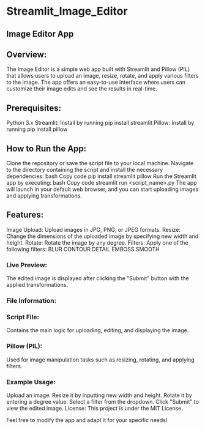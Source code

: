 # Streamlit_Image_Editor

## Image Editor App
## Overview:
The Image Editor is a simple web app built with Streamlit and Pillow (PIL) that allows users to upload an image, resize, rotate, and apply various filters to the image. The app offers an easy-to-use interface where users can customize their image edits and see the results in real-time.

## Prerequisites:
Python 3.x
Streamlit: Install by running pip install streamlit
Pillow: Install by running pip install pillow
## How to Run the App:
Clone the repository or save the script file to your local machine.
Navigate to the directory containing the script and install the necessary dependencies:
bash
Copy code
pip install streamlit pillow
Run the Streamlit app by executing:
bash
Copy code
streamlit run <script_name>.py
The app will launch in your default web browser, and you can start uploading images and applying transformations.
## Features:
Image Upload: Upload images in JPG, PNG, or JPEG formats.
Resize: Change the dimensions of the uploaded image by specifying new width and height.
Rotate: Rotate the image by any degree.
Filters: Apply one of the following filters:
BLUR
CONTOUR
DETAIL
EMBOSS
SMOOTH
### Live Preview: 
The edited image is displayed after clicking the "Submit" button with the applied transformations.
### File Information:
### Script File:
Contains the main logic for uploading, editing, and displaying the image.
### Pillow (PIL): 
Used for image manipulation tasks such as resizing, rotating, and applying filters.
### Example Usage:
Upload an image.
Resize it by inputting new width and height.
Rotate it by entering a degree value.
Select a filter from the dropdown.
Click "Submit" to view the edited image.
License:
This project is under the MIT License.

Feel free to modify the app and adapt it for your specific needs!
